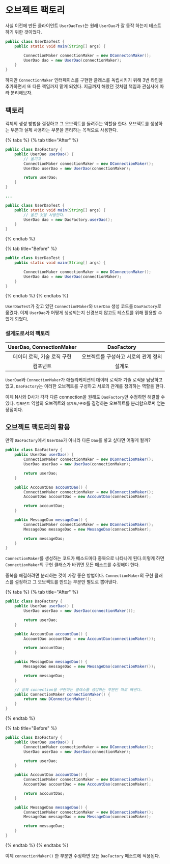 # 오브젝트 팩토리

사실 이전에 만든 클라이언트 `UserDaoTest`는 원래 `UserDao`가 잘 동작 하는지 테스트 하기 위한 것이었다.

```java
public class UserDaoTest {
    public static void main(String[] args) {

        ConnectionMaker connectionMaker = new DConnectonMaker();
        UserDao dao = new UserDao(connectionMaker);
    }
}
```

하지만 `ConnectionMaker` 인터페이스를 구현한 클래스를 독립시키기 위해 3번 라인을 추가하면서 또 다른 책임까지 맡게 되었다. 지금까지 해왔던 것처럼 책임과 관심사에 따라 분리해보자.

## 팩토리

객체의 생성 방법을 결정하고 그 오브젝트를 돌려주는 역할을 한다. 오브젝트를 생성하는 부분과 실제 사용하는 부분을 분리하는 목적으로 사용한다.

{% tabs %}
{% tab title="After" %}
```java
public class DaoFactory {
    public UserDao userDao() {
        // 옮기고
        ConnectionMaker connectionMaker = new DConnectionMaker();
        UserDao userDao = new UserDao(connectionMaker);

        return userDao;
    }
}

...

public class UserDaoTest {
    public static void main(String[] args) {
        // 옮긴 것을 사용한다.
        UserDao dao = new DaoFactory.userDao();
    }
}
```
{% endtab %}

{% tab title="Before" %}
```java
public class UserDaoTest {
    public static void main(String[] args) {

        ConnectionMaker connectionMaker = new DConnectonMaker();
        UserDao dao = new UserDao(connectionMaker);
    }
}
```
{% endtab %}
{% endtabs %}

`UserDaoTest`가 갖고 있던 `ConnectionMaker`와 `UserDao` 생성 코드를 `DaoFactory`로 옮겼다. 이제 `UserDao`가 어떻게 생성되는지 신경쓰지 않고도 테스트를 위해 활용할 수 있게 되었다.

### 설계도로서의 팩토리

| UserDao, ConnectionMaker | DaoFactory |
| :---: | :---: |
| 데이터 로직, 기술 로직 구현 | 오브젝트를 구성하고 서로의 관계 정의 |
| 컴포넌트 | 설계도 |

`UserDao`와 `ConnectionMaker`가 애플리케이션의 데이터 로직과 기술 로직을 담당하고 있고, `DaoFactory`는 이러한 오브젝트를 구성하고 서로의 관계를 정의하는 역할을 한다.

이제 N사와 D사가 각각 다른 connection을 원해도 `DaoFactory`만 수정하면 해결할 수 있다. `컴포넌트` 역할의 오브젝트와 `설계도/구조`를 결정하는 오브젝트를 분리함으로써 얻는 장점이다.

## 오브젝트 팩토리의 활용

만약 `DaoFactory`에서 `UserDao`가 아니라 다른 `Dao`를 넣고 싶다면 어떻게 될까?

```java
public class DaoFactory {
    public UserDao userDao() {
        ConnectionMaker connectionMaker = new DConnectionMaker();
        UserDao userDao = new UserDao(connectionMaker);

        return userDao;
    }

    public AccountDao accountDao() {
        ConnectionMaker connectionMaker = new DConnectionMaker();
        AccountDao accountDao = new AccountDao(connectionMaker);

        return accountDao;
    }

    public MessageDao messageDao() {
        ConnectionMaker connectionMaker = new DConnectionMaker();
        MessageDao messageDao = new MessageDao(connectionMaker);

        return messageDao;
    }
}
```

`ConnectionMaker`를 생성하는 코드가 메소드마다 중복으로 나타나게 된다.이렇게 하면 `ConnectionMaker`의 구현 클래스가 바뀌면 모든 메소드를 수정해야 한다.

중복을 해결하려면 분리하는 것이 가장 좋은 방법이다. `ConnectionMaker`의 구현 클래스를 설정하고 그 오브젝트를 만드는 부분만 별도로 뽑아낸다.

{% tabs %}
{% tab title="After" %}
```java
public class DaoFactory {
    public UserDao userDao() {
        UserDao userDao = new UserDao(connectionMaker());

        return userDao;
    }

    public AccountDao accountDao() {
        AccountDao accountDao = new AccountDao(connectionMaker());

        return accountDao;
    }

    public MessageDao messageDao() {
        MessageDao messageDao = new MessageDao(connectionMaker());

        return messageDao;
    }

    // 실제 connection을 구현하는 클래스를 생성하는 부분만 따로 빼낸다.
    public ConnectionMaker connectionMaker() {
        return new DConnectionMaker();
    }
}
```
{% endtab %}

{% tab title="Before" %}
```java
public class DaoFactory {
    public UserDao userDao() {
        ConnectionMaker connectionMaker = new DConnectionMaker();
        UserDao userDao = new UserDao(connectionMaker);

        return userDao;
    }

    public AccountDao accountDao() {
        ConnectionMaker connectionMaker = new DConnectionMaker();
        AccountDao accountDao = new AccountDao(connectionMaker);

        return accountDao;
    }

    public MessageDao messageDao() {
        ConnectionMaker connectionMaker = new DConnectionMaker();
        MessageDao messageDao = new MessageDao(connectionMaker);

        return messageDao;
    }
}
```
{% endtab %}
{% endtabs %}

이제 `connectionMaker()` 한 부분만 수정하면 모든 `DaoFactory` 메소드에 적용된다.

